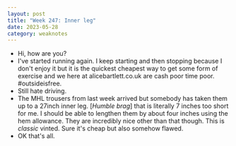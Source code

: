 ```yaml
---
layout: post
title: "Week 247: Inner leg"
date: 2023-05-28
category: weaknotes
---
```

* Hi, how are you?
* I've started running again. I keep starting and then stopping because I don't enjoy it but it is the quickest cheapest way to get some form of exercise and we here at alicebartlett.co.uk are cash poor time poor. #outsideisfree.
* Still hate driving.
* The MHL trousers from last week arrived but somebody has taken them up to a 27inch inner leg. [_Humble brag_] that is literally 7 inches too short for me. I should be able to lengthen them by about four inches using the hem allowance. They are incredibly nice other than that though. This is _classic_ vinted. Sure it's cheap but also somehow flawed.
* OK that's all.
